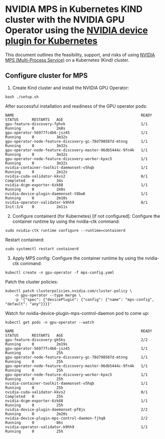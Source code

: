 # NVIDIA MPS in Kubernetes KIND cluster with the NVIDIA GPU Operator using the [NVIDIA device plugin for Kubernetes](https://github.com/NVIDIA/k8s-device-plugin/tree/v0.15.0)

This document outlines the feasibility, support, and risks of using [NVIDIA MPS (Multi-Process Service)](https://docs.nvidia.com/deploy/mps/)  on a Kubernetes (Kind) cluster. 

## Configure cluster for MPS

1. Create Kind cluster and install the NVIDIA GPU Operator:

```console
bash ./setup.sh
```

After successful installation and readiness of the GPU operator pods:

```console
NAME                                                         READY   STATUS      RESTARTS   AGE
gpu-feature-discovery-fphvk                                  1/1     Running     0          2m8s
gpu-operator-56977fc4b6-jsz45                                1/1     Running     0          3m32s
gpu-operator-node-feature-discovery-gc-78d798587d-mtnng      1/1     Running     0          3m32s
gpu-operator-node-feature-discovery-master-96db5444c-9fn4k   1/1     Running     0          3m32s
gpu-operator-node-feature-discovery-worker-kpxc5             1/1     Running     0          3m32s
nvidia-container-toolkit-daemonset-v5hqb                     1/1     Running     0          2m12s
nvidia-cuda-validator-kkvs2                                  0/1     Completed   0          34s
nvidia-dcgm-exporter-6zk88                                   1/1     Running     0          2m9s
nvidia-device-plugin-daemonset-t8bw6                         1/1     Running     0          2m10s
nvidia-operator-validator-k9hh9                              0/1     Init:3/4    0          2m11s
```
2. Configure containerd (for Kubernetes) [if not configured]:
Configure the container runtime by using the nvidia-ctk command:

```console
sudo nvidia-ctk runtime configure --runtime=containerd
```
Restart containerd:
```console
sudo systemctl restart containerd
```
3. Apply MPS config:
Configure the container runtime by using the nvidia-ctk command:

```console
kubectl create -n gpu-operator -f mps-config.yaml
```
Patch the cluster policies:

```console
kubectl patch clusterpolicies.nvidia.com/cluster-policy \
    -n gpu-operator --type merge \
    -p '{"spec": {"devicePlugin": {"config": {"name": "mps-config", "default": "any"}}}}'
```

Watch for nvidia-device-plugin-mps-control-daemon pod to come up:

```console
kubectl get pods -n gpu-operator --watch
```

```console
NAME                                                         READY   STATUS      RESTARTS   AGE
gpu-feature-discovery-gk5ks                                  2/2     Running     0          2m19s
gpu-operator-56977fc4b6-jsz45                                1/1     Running     0          25h
gpu-operator-node-feature-discovery-gc-78d798587d-mtnng      1/1     Running     0          25h
gpu-operator-node-feature-discovery-master-96db5444c-9fn4k   1/1     Running     0          25h
gpu-operator-node-feature-discovery-worker-kpxc5             1/1     Running     0          25h
nvidia-container-toolkit-daemonset-v5hqb                     1/1     Running     0          25h
nvidia-cuda-validator-kkvs2                                  0/1     Completed   0          25h
nvidia-dcgm-exporter-6zk88                                   1/1     Running     0          25h
nvidia-device-plugin-daemonset-pf8js                         2/2     Running     0          2m20s
nvidia-device-plugin-mps-control-daemon-fjhq8                2/2     Running     0          86s
nvidia-operator-validator-k9hh9                              1/1     Running     0          25h
```



